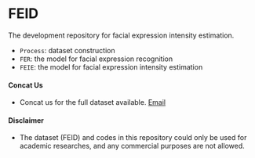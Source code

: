 # FEID
The development repository for facial expression intensity estimation.

* `Process`: dataset construction
* `FER`: the model for facial expression recognition
* `FEIE`: the model for facial expression intensity estimation


#### Concat Us
* Concat us for the full dataset available. [Email](liangliu@buaa.edu.cn)


#### Disclaimer
* The dataset (FEID) and codes in this repository could only be used for academic researches, and any commercial purposes are not allowed.
